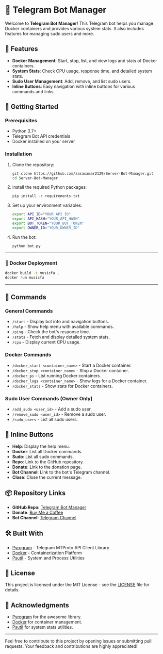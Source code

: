 # 🤖 Telegram Bot Manager

Welcome to **Telegram Bot Manager**! This Telegram bot helps you manage Docker containers and provides various system stats. It also includes features for managing sudo users and more.

## 🌟 Features

- **Docker Management**: Start, stop, list, and view logs and stats of Docker containers.
- **System Stats**: Check CPU usage, response time, and detailed system stats.
- **Sudo User Management**: Add, remove, and list sudo users.
- **Inline Buttons**: Easy navigation with inline buttons for various commands and links.

## 🚀 Getting Started

### Prerequisites

- Python 3.7+
- Telegram Bot API credentials
- Docker installed on your server

### Installation

1. Clone the repository:
    ```bash
    git clone https://github.com/zasasamar2129/Server-Bot-Manager.git
    cd Server-Bot-Manager
    ```

2. Install the required Python packages:
    ```bash
    pip install -r requirements.txt
    ```

3. Set up your environment variables:
    ```bash
    export API_ID="YOUR_API_ID"
    export API_HASH="YOUR_API_HASH"
    export BOT_TOKEN="YOUR_BOT_TOKEN"
    export OWNER_ID="YOUR_OWNER_ID"
    ```

4. Run the bot:
    ```bash
    python bot.py
    ```


---

### 🚀 Docker Deployment

```bash
docker build -t musicfa .
docker run musicfa
```

---


## 📜 Commands

### General Commands

- `/start` - Display bot info and navigation buttons.
- `/help` - Show help menu with available commands.
- `/ping` - Check the bot's response time.
- `/stats` - Fetch and display detailed system stats.
- `/cpu` - Display current CPU usage.

### Docker Commands

- `/docker_start <container_name>` - Start a Docker container.
- `/docker_stop <container_name>` - Stop a Docker container.
- `/docker_ps` - List running Docker containers.
- `/docker_logs <container_name>` - Show logs for a Docker container.
- `/docker_stats` - Show stats for Docker containers.

### Sudo User Commands (Owner Only)

- `/add_sudo <user_id>` - Add a sudo user.
- `/remove_sudo <user_id>` - Remove a sudo user.
- `/sudo_users` - List all sudo users.

## 🔧 Inline Buttons

- **Help**: Display the help menu.
- **Docker**: List all Docker commands.
- **Sudo**: List all sudo commands.
- **Repo**: Link to the GitHub repository.
- **Donate**: Link to the donation page.
- **Bot Channel**: Link to the bot's Telegram channel.
- **Close**: Close the current message.

## 📦 Repository Links

- **GitHub Repo**: [Telegram Bot Manager](https://github.com/zasasamar2129/Server-Bot-Manager)
- **Donate**: [Buy Me a Coffee](https://www.buymeacoffee.com/zasasamar)
- **Bot Channel**: [Telegram Channel](https://t.me/Zpotify1)

## 🛠️ Built With

- [Pyrogram](https://github.com/pyrogram/pyrogram) - Telegram MTProto API Client Library
- [Docker](https://www.docker.com/) - Containerization Platform
- [Psutil](https://github.com/giampaolo/psutil) - System and Process Utilities

## 📄 License

This project is licensed under the MIT License - see the [LICENSE](LICENSE) file for details.

## 🙏 Acknowledgments

- [Pyrogram](https://github.com/pyrogram/pyrogram) for the awesome library.
- [Docker](https://www.docker.com/) for container management.
- [Psutil](https://github.com/giampaolo/psutil) for system stats utilities.

---

Feel free to contribute to this project by opening issues or submitting pull requests. Your feedback and contributions are highly appreciated!

